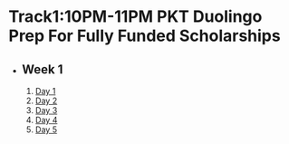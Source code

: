 # Track1:10PM-11PM PKT Duolingo Prep For Fully Funded Scholarships

- ## Week 1

   1. [Day 1](https://www.facebook.com/iCodeguru/videos/845309277687012)
   2. [Day 2](https://www.facebook.com/iCodeguru/videos/1175611260211297)
   3. [Day 3](https://www.facebook.com/iCodeguru/videos/554679840346790)
   4. [Day 4](https://www.facebook.com/iCodeguru/videos/557512030183975)
   5. [Day 5](https://www.facebook.com/iCodeguru/videos/871526995073766)

<!-- - ## Week 2

   1. [Day 1](https://www.facebook.com/iCodeguru/videos/1260386841944293)
   2. [Day 2](https://www.facebook.com/iCodeguru/videos/562119266499915)
   3. [Day 3]()
   4. [Day 4]()
   5. [Day 5]() -->

<!-- - ## Week 

   1. [Day 1]()
   2. [Day 2]()
   3. [Day 3]()
   4. [Day 4]()
   5. [Day 5]() -->